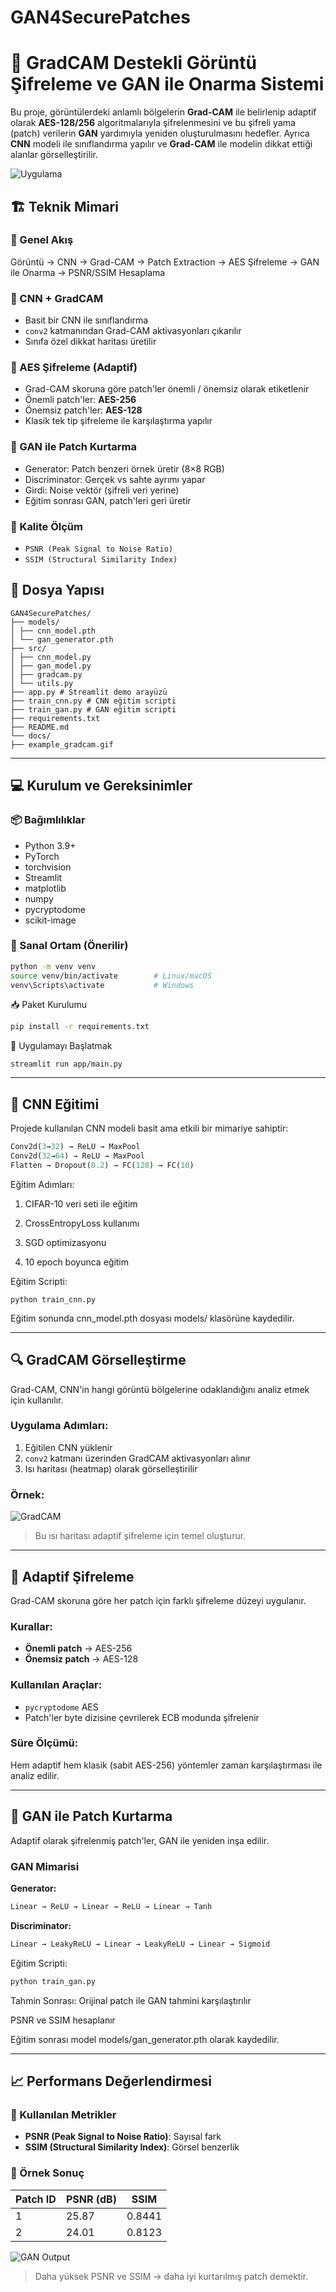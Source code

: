 # GAN4SecurePatches

# 🔐 GradCAM Destekli Görüntü Şifreleme ve GAN ile Onarma Sistemi

Bu proje, görüntülerdeki anlamlı bölgelerin **Grad-CAM** ile belirlenip adaptif olarak **AES-128/256** algoritmalarıyla şifrelenmesini ve bu şifreli yama (patch) verilerin **GAN** yardımıyla yeniden oluşturulmasını hedefler. Ayrıca **CNN** modeli ile sınıflandırma yapılır ve **Grad-CAM** ile modelin dikkat ettiği alanlar görselleştirilir.


![Uygulama](example_gradcam.gif)

## 🏗️ Teknik Mimari

### 🔹 Genel Akış
Görüntü → CNN → Grad-CAM → Patch Extraction → AES Şifreleme → GAN ile Onarma → PSNR/SSIM Hesaplama

### 🔹 CNN + GradCAM
- Basit bir CNN ile sınıflandırma
- `conv2` katmanından Grad-CAM aktivasyonları çıkarılır
- Sınıfa özel dikkat haritası üretilir

### 🔹 AES Şifreleme (Adaptif)
- Grad-CAM skoruna göre patch'ler önemli / önemsiz olarak etiketlenir
- Önemli patch'ler: **AES-256**
- Önemsiz patch'ler: **AES-128**
- Klasik tek tip şifreleme ile karşılaştırma yapılır

### 🔹 GAN ile Patch Kurtarma
- Generator: Patch benzeri örnek üretir (8×8 RGB)
- Discriminator: Gerçek vs sahte ayrımı yapar
- Girdi: Noise vektör (şifreli veri yerine)
- Eğitim sonrası GAN, patch'leri geri üretir

### 🔹 Kalite Ölçüm
- `PSNR (Peak Signal to Noise Ratio)`
- `SSIM (Structural Similarity Index)`

## 📁 Dosya Yapısı
```
GAN4SecurePatches/
├── models/
│ ├── cnn_model.pth
│ └── gan_generator.pth
├── src/
│ ├── cnn_model.py
│ ├── gan_model.py
│ ├── gradcam.py
│ └── utils.py
├── app.py # Streamlit demo arayüzü
├── train_cnn.py # CNN eğitim scripti
├── train_gan.py # GAN eğitim scripti
├── requirements.txt
├── README.md
└── docs/
├── example_gradcam.gif
```
---

## 💻 Kurulum ve Gereksinimler

### 📦 Bağımlılıklar
- Python 3.9+
- PyTorch
- torchvision
- Streamlit
- matplotlib
- numpy
- pycryptodome
- scikit-image

### 🧰 Sanal Ortam (Önerilir)
```bash
python -m venv venv
source venv/bin/activate        # Linux/macOS
venv\Scripts\activate           # Windows
```

📥 Paket Kurulumu
```bash
pip install -r requirements.txt
```

🚀 Uygulamayı Başlatmak
```
streamlit run app/main.py
```
---

## 🧠 CNN Eğitimi

Projede kullanılan CNN modeli basit ama etkili bir mimariye sahiptir:

```python
Conv2d(3→32) → ReLU → MaxPool
Conv2d(32→64) → ReLU → MaxPool
Flatten → Dropout(0.2) → FC(128) → FC(10)
```


Eğitim Adımları:

1. CIFAR-10 veri seti ile eğitim

2. CrossEntropyLoss kullanımı

3. SGD optimizasyonu

4. 10 epoch boyunca eğitim

Eğitim Scripti:
```
python train_cnn.py
```
Eğitim sonunda cnn_model.pth dosyası models/ klasörüne kaydedilir.

---


## 🔍 GradCAM Görselleştirme

Grad-CAM, CNN'in hangi görüntü bölgelerine odaklandığını analiz etmek için kullanılır.

### Uygulama Adımları:
1. Eğitilen CNN yüklenir
2. `conv2` katmanı üzerinden GradCAM aktivasyonları alınır
3. Isı haritası (heatmap) olarak görselleştirilir

### Örnek:
![GradCAM](docs/example_gradcam.gif)

> Bu ısı haritası adaptif şifreleme için temel oluşturur.
---

## 🔐 Adaptif Şifreleme

Grad-CAM skoruna göre her patch için farklı şifreleme düzeyi uygulanır.

### Kurallar:
- **Önemli patch** → AES-256
- **Önemsiz patch** → AES-128

### Kullanılan Araçlar:
- `pycryptodome` AES
- Patch'ler byte dizisine çevrilerek ECB modunda şifrelenir

### Süre Ölçümü:
Hem adaptif hem klasik (sabit AES-256) yöntemler zaman karşılaştırması ile analiz edilir.

---

## 🤖 GAN ile Patch Kurtarma

Adaptif olarak şifrelenmiş patch'ler, GAN ile yeniden inşa edilir.

### GAN Mimarisi

**Generator:**
```python
Linear → ReLU → Linear → ReLU → Linear → Tanh
```

**Discriminator:**
```python
Linear → LeakyReLU → Linear → LeakyReLU → Linear → Sigmoid
```

Eğitim Scripti:
```bash
python train_gan.py
```

Tahmin Sonrası:
Orijinal patch ile GAN tahmini karşılaştırılır

PSNR ve SSIM hesaplanır

Eğitim sonrası model models/gan_generator.pth olarak kaydedilir.

---

## 📈 Performans Değerlendirmesi

### 🎯 Kullanılan Metrikler

- **PSNR (Peak Signal to Noise Ratio)**: Sayısal fark
- **SSIM (Structural Similarity Index)**: Görsel benzerlik

### 🧪 Örnek Sonuç

| Patch ID | PSNR (dB) | SSIM    |
|----------|-----------|---------|
| 1        | 25.87     | 0.8441  |
| 2        | 24.01     | 0.8123  |

![GAN Output](docs/gan_output_patch.png)

> Daha yüksek PSNR ve SSIM → daha iyi kurtarılmış patch demektir.








